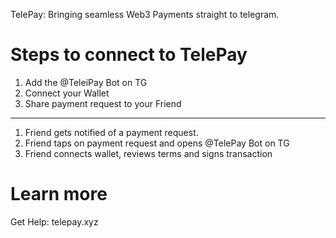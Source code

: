 TelePay: Bringing seamless Web3 Payments straight to telegram.

# Steps to connect to TelePay

1. Add the @TeleiPay Bot on TG
2. Connect your Wallet
3. Share payment request to your Friend
----
1. Friend gets notified of a payment request.
2. Friend taps on payment request and opens @TelePay Bot on TG
3. Friend connects wallet, reviews terms and signs transaction

# Learn more

Get Help: telepay.xyz
